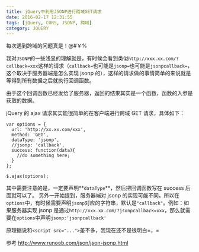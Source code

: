 ```yaml
---
title: jQuery中利用JSONP进行跨域GET请求
date: 2016-02-17 12:31:55
tags: [jQuery, CORS, JSONP, 跨域]
category: JQUERY
---
```


每次遇到跨域的问题真是！@#￥%

我对`JSONP`的一些浅显的理解就是，有时候会看到类似`http://xxx.xx.com/?callback=xxx`这样的请求（`callback=`也可能是`jsonp=`也可能是`jsonpcallback=`，这个取决于服务器端是怎么实现 jsonp 的），这样的请求做的事情简单的来说就是等得到所有数据之后就执行回调函数。

由于这个回调函数已经发给了服务器，返回的结果其实是一个函数，函数的入参是获取的数据。

jQuery 的 ajax 请求其实能很简单的在客户端进行跨域 GET 请求，具体如下：

```
var options = {
  url: 'http://xx.xx.com/xxx',
  method: 'GET',
  dataType: 'jsonp',
  //jsonp: 'callback',
  success: function(data){
    //do something here;
  }
};

$.ajax(options);
```

其中需要注意的是，一定要声明**`dataType`**，然后把回调函数写在 success 后面就可以了。
另外一开始提到，服务器端对 jsonp 的实现可能不同，所以在`options`中，有时候需要声明`jsonp`对应的字符串，默认是`"callback"`。例如：如果服务器实现 jsonp 是通过`http://xxx.xx.com/?jsonpcallback=xxx`，那么就需要在`options`中声明`jsonp:'jsonpcallback'`

原理据说和`<script src="...">`差不多，我现在还不是很明白=，=

参考
http://www.runoob.com/json/json-jsonp.html
